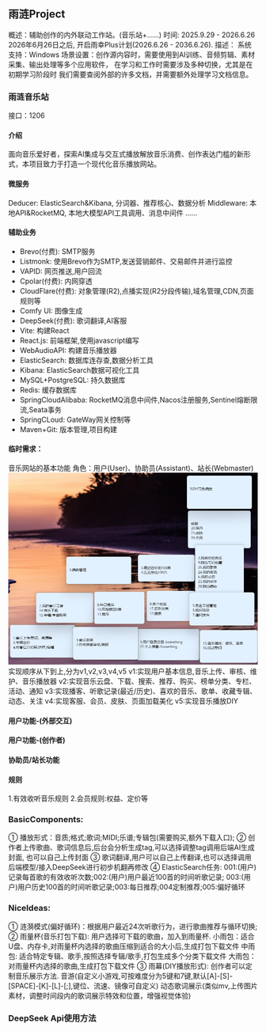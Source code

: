 ## 雨涟Project
概述：辅助创作的内外联动工作站。(音乐站+……)
时间: 2025.9.29 - 2026.6.26
2026年6月26日之后, 开启雨幸Plus计划(2026.6.26 - 2036.6.26).
描述：
系统支持：Windows
场景设置：创作源内容时，需要使用到AI训练、音频剪辑、素材采集、输出处理等多个应用软件，
在学习和工作时需要涉及多种切换，尤其是在初期学习阶段时
我们需要查阅外部的许多文档，并需要额外处理学习文档信息。
### 雨涟音乐站
接口：1206
#### 介绍
面向音乐爱好者，探索AI集成与交互式播放解放音乐消费、创作表达门槛的新形式，本项目致力于打造一个现代化音乐播放网站。
#### 微服务
Deducer: ElasticSearch&Kibana, 分词器、推荐核心、数据分析
Middleware: 本地API&RocketMQ, 本地大模型API工具调用、消息中间件
……
#### 辅助业务
* Brevo(付费): SMTP服务 
* Listmonk: 使用Brevo作为SMTP,发送营销邮件、交易邮件并进行监控
* VAPID: 网页推送,用户回流
* Cpolar(付费): 内网穿透
* CloudFlare(付费): 对象管理(R2),点播实现(R2分段传输),域名管理,CDN,页面规则等
* Comfy UI: 图像生成
* DeepSeek(付费): 歌词翻译,AI客服
* Vite: 构建React
* React.js: 前端框架,使用javascript编写
* WebAudioAPI: 构建音乐播放器
* ElasticSearch: 数据库连存查,数据分析工具
* Kibana: ElasticSearch数据可视化工具
* MySQL+PostgreSQL: 持久数据库
* Redis: 缓存数据库
* SpringCloudAlibaba: RocketMQ消息中间件,Nacos注册服务,Sentinel熔断限流,Seata事务
* SpringCLoud: GateWay网关控制等
* Maven+Git: 版本管理,项目构建
#### 临时需求：
音乐网站的基本功能
角色：用户(User)、协助员(Assistant)、站长(Webmaster)
![img_1.png](img_1.png)
实现顺序从下到上,分为v1,v2,v3,v4,v5
v1:实现用户基本信息,音乐上传、审核、维护、音乐播放器
v2:实现音乐云盘、下载、搜索、推荐、购买、榜单分类、专栏、活动、通知
v3:实现播客、听歌记录(最近/历史)、喜欢的音乐、歌单、收藏专辑、动态、关注
v4:实现客服、会员、皮肤、页面加载美化
v5:实现音乐播放DIY
#### 用户功能-(外部交互)
#### 用户功能-(创作者)
#### 协助员/站长功能
#### 规则
1.有效收听音乐规则
2.会员规则:权益、定价等
### BasicComponents:
① 播放形式：音质;格式;歌词;MIDI;乐谱;专辑包(需要购买,额外下载入口);
② 创作者上传歌曲、歌词信息后,后台会分析生成tag,可以选择调整tag调用后端AI生成封面, 也可以自己上传封面
③ 歌词翻译,用户可以自己上传翻译,也可以选择调用后端模型/接入DeepSeek进行初步机翻再修改
④ ElasticSearch任务: 001:(用户)记录每首歌的有效收听次数;002:(用户)用户最近100首的时间听歌记录;
003:(用户)用户历史100首的时间听歌记录;003:每日推荐;004定制推荐;005:偏好循环
### NiceIdeas:
① 涟漪模式(偏好循环)：根据用户最近24次听歌行为，进行歌曲推荐与循环切换; 
② 雨量杯(音乐打包下载): 用户选择可下载的歌曲，加入到雨量杯.
小雨包：适合U盘、内存卡,对雨量杯内选择的歌曲压缩到适合的大小后,生成打包下载文件
中雨包: 适合特定专辑、歌手,按照选择专辑/歌手,打包生成多个分类下载文件
大雨包：对雨量杯内选择的歌曲,生成打包下载文件
③ 雨幕(DIY播放形式): 创作者可以定制音乐展示方法.
音游(自定义小游戏,可按难度分为5键和7键,默认[A]-[S]-[SPACE]-[K]-[L]-[;],键位、流速、镜像可自定义)
动态歌词展示(类似mv,上传图片素材，调整时间段内的歌词展示特效和位置，增强视觉体验)
### DeepSeek Api使用方法
